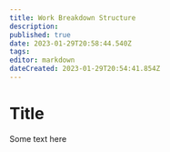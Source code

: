 ```yaml
---
title: Work Breakdown Structure
description: 
published: true
date: 2023-01-29T20:58:44.540Z
tags: 
editor: markdown
dateCreated: 2023-01-29T20:54:41.854Z
---
```


# Title

Some text here